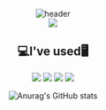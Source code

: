   <div align=center>

![header](https://capsule-render.vercel.app/api?type=wave&&color=0:F3DEE7,100:F69CC4&fontColor=FFFEFF&height=300&section=header&text=I\'m%20JRototo&fontSize=80&animation=twinkling)  
<a href="https://hits.seeyoufarm.com"><img src="https://hits.seeyoufarm.com/api/count/incr/badge.svg?url=https%3A%2F%2Fgithub.com%2FJRototo&count_bg=%23FFF1F5&title_bg=%23F5A1BD&icon=&icon_color=%23F16F9A&title=hits&edge_flat=false"/></a>
  
  ## 💻I've used🖥️
<p><img src="https://img.shields.io/badge/windows-0078D6?style=flat-square&logo=windows&logoColor=white"/>
<img src="https://img.shields.io/badge/HTML5-E34F26?style=flat-square&logo=HTML5&logoColor=white"/>
<img src="https://img.shields.io/badge/CSS3-0b74b8?style=flat-square&logo=CSS3&logoColor=white"/>
<img src="https://img.shields.io/badge/JavaScript-F7DF1E?style=flat-square&logo=javascript&logoColor=white"/>
</p>
  
  ![Anurag's GitHub stats](https://github-readme-stats.vercel.app/api?username=JRototo&count_private=true&show_icons=true&theme=omni)

</div>
